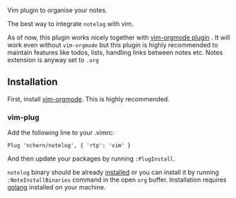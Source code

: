 Vim plugin to organise your notes.

The best way to integrate `notelog` with vim.

As of now, this plugin works nicely together with [vim-orgmode plugin](https://github.com/jceb/vim-orgmode) . It will work even without `vim-orgmode` but this plugin is highly recommended to maintain features like todos, lists, handling links between notes etc.
Notes extension is anyway set to `.org`

## Installation

First, install [vim-orgmode](https://github.com/jceb/vim-orgmode). This is highly recommended.

### vim-plug
Add the following line to your .vimrc:

```vimrc
Plug 'nchern/notelog', { 'rtp': 'vim' }
```

And then update your packages by running `:PlugInstall`.

`notelog` binary should be already [installed](https://github.com/nchern/notelog#installation) or you can install it by running `:NoteInstallBinaries` command in the open `org` buffer.
Installation requires [golang](https://golang.org/dl/) installed on your machine.

